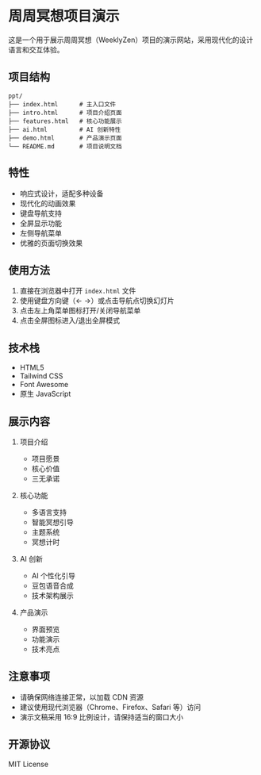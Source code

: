 # 周周冥想项目演示

这是一个用于展示周周冥想（WeeklyZen）项目的演示网站，采用现代化的设计语言和交互体验。

## 项目结构

```
ppt/
├── index.html      # 主入口文件
├── intro.html      # 项目介绍页面
├── features.html   # 核心功能展示
├── ai.html         # AI 创新特性
├── demo.html       # 产品演示页面
└── README.md       # 项目说明文档
```

## 特性

- 响应式设计，适配多种设备
- 现代化的动画效果
- 键盘导航支持
- 全屏显示功能
- 左侧导航菜单
- 优雅的页面切换效果

## 使用方法

1. 直接在浏览器中打开 `index.html` 文件
2. 使用键盘方向键（← →）或点击导航点切换幻灯片
3. 点击左上角菜单图标打开/关闭导航菜单
4. 点击全屏图标进入/退出全屏模式

## 技术栈

- HTML5
- Tailwind CSS
- Font Awesome
- 原生 JavaScript

## 展示内容

1. 项目介绍
   - 项目愿景
   - 核心价值
   - 三无承诺

2. 核心功能
   - 多语言支持
   - 智能冥想引导
   - 主题系统
   - 冥想计时

3. AI 创新
   - AI 个性化引导
   - 豆包语音合成
   - 技术架构展示

4. 产品演示
   - 界面预览
   - 功能演示
   - 技术亮点

## 注意事项

- 请确保网络连接正常，以加载 CDN 资源
- 建议使用现代浏览器（Chrome、Firefox、Safari 等）访问
- 演示文稿采用 16:9 比例设计，请保持适当的窗口大小

## 开源协议

MIT License 